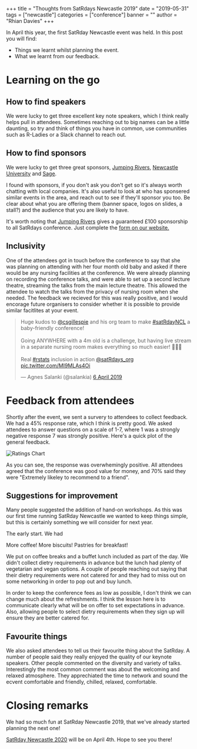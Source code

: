 +++
title = "Thoughts from SatRdays Newcastle 2019"
date = "2019-05-31"
tags = ["newcastle"]
categories = ["conference"]
banner = ""
author = "Rhian Davies"
+++

In April this year, the first SatRday Newcastle event was held. In this post you will find:

- Things we learnt whilst planning the event.
- What we learnt from our feedback. 

# Learning on the go

## How to find speakers

We were lucky to get three excellent key note speakers, which I think really helps pull in attendees. Sometimes reaching out to big names can be a little daunting, so try and think of things you have in common, use communities such as R-Ladies or a Slack channel to reach out. 


## How to find sponsors

We were lucky to get three great sponsors, [Jumping Rivers](https://www.jumpingrivers.com), [Newcastle University](https://www.ncl.ac.uk/) and [Sage](https://www.sage.com).

I found with sponsors, if you don't ask you don't get so it's always worth chatting with local companies. It's also useful to look at who has sponsered similar events in the area, and reach out to see if they'll sponsor you too. Be clear about what you are offering them (banner space, logos on slides, a stall?) and the audience that you are likely to have. 

It's worth noting that [Jumping Rivers](https://www.jumpingrivers.com) gives a guaranteed £100 sponsorship to all SatRdays conference. Just complete the [form on our website. ](https://www.jumpingrivers.com/q/satrdays/)

## Inclusivity

One of the attendees got in touch before the conference to say that she was planning on attending with her four month old baby and asked if there would be any nursing facilities at the conference. We were already planning on recording the conference talks, and were able to set up a second lecture theatre, streaming the talks from the main lecture theatre. This allowed the attendee to watch the talks from the privacy of nursing room when she needed. The feedback we recieved for this was really positive, and I would encorage future organisers to consider whether it is possible to provide similar facitlites at your event.

<blockquote class="twitter-tweet" data-cards="hidden" data-lang="en-gb"><p lang="en" dir="ltr">Huge kudos to <a href="https://twitter.com/csgillespie?ref_src=twsrc%5Etfw">@csgillespie</a> and his org team to make <a href="https://twitter.com/hashtag/satRdayNCL?src=hash&amp;ref_src=twsrc%5Etfw">#satRdayNCL</a> a baby-friendly conference!<br><br>Going ANYWHERE with a 4m old is a challenge, but having live stream in a separate nursing room makes everything so much easier! 🍼🍼🍼<br><br>Real <a href="https://twitter.com/hashtag/rstats?src=hash&amp;ref_src=twsrc%5Etfw">#rstats</a> inclusion in action <a href="https://twitter.com/satRdays_org?ref_src=twsrc%5Etfw">@satRdays_org</a> <a href="https://t.co/MI9MLAs4Oi">pic.twitter.com/MI9MLAs4Oi</a></p>&mdash; Agnes Salanki (@salankia) <a href="https://twitter.com/salankia/status/1114484209576546304?ref_src=twsrc%5Etfw">6 April 2019</a></blockquote>


# Feedback from attendees

Shortly after the event, we sent a survery to attendees to collect feedback. We had a 45% response rate, which I think is pretty good. We asked attendees to answer questions on a scale of 1-7, where 1 was a strongly negative response 7 was strongly positive. Here's a quick plot of the general feedback.

![Ratings Chart](/blog/newcastle-responses.png)

As you can see, the response was overwhemingly positive. All attendees agreed that the conference was good value for money, and 70% said they were "Extremely likeley to recommend to a friend".

## Suggestions for improvement

Many people suggested the addition of hand-on workshops. As this was our first time running SatRday Newcastle we wanted to keep things simple, but this is certainly something we will consider for next year. 

The early start. We had 

More coffee! More biscuits! Pastries for breakfast!

We put on coffee breaks and a buffet lunch included as part of the day. We didn't collect dietry requirements in advance but the lunch had plenty of vegetarian and vegan options. A couple of people reaching out saying that their dietry requirements were not catered for and they had to miss out on some networking in order to pop out and buy lunch.

In order to keep the conference fees as low as possible, I don't think we can change much about the refreshments. I think the lesson here is to communicate clearly what will be on offer to set expectations in advance. Also, allowing people to select dietry requirements when they sign up will ensure they are better catered for. 

## Favourite things

We also asked attendees to tell us their favourite thing about the SatRday. A number of people said they really enjoyed the quality of our keynote speakers. Other people commented on the diversity and variety of talks.  Interestingly the most common comment was about the welcoming and relaxed atmosphere. They apprechiated the time to network and sound the ecvent comfortable and friendly, chilled, relaxed, comfortable.


# Closing remarks
We had so much fun at SatRday Newcastle 2019, that we've already started planning the next one! 

[SatRday Newcastle 2020](https://newcastle2020.satrdays.org) will be on April 4th. Hope to see you there!
